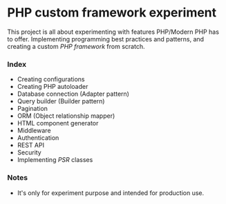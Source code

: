 # PHP custom framework experiment
This project is all about experimenting with features PHP/Modern PHP has to offer. Implementing programming best practices and patterns, and creating a custom *PHP framework* from scratch.

### Index
* Creating configurations
* Creating PHP autoloader
* Database connection (Adapter pattern)
* Query builder (Builder pattern)
* Pagination
* ORM (Object relationship mapper)
* HTML component generator
* Middleware
* Authentication
* REST API
* Security
* Implementing *PSR* classes
  
### Notes
* It's only for experiment purpose and intended for production use.
